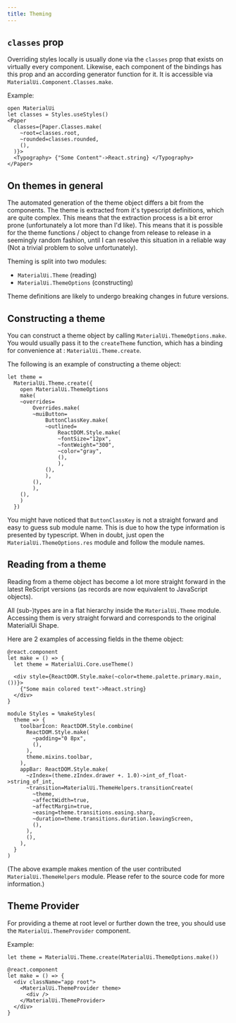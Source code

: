 ```yaml
---
title: Theming
---
```


## `classes` prop

Overriding styles locally is usually done via the `classes` prop that exists on
virtually every component. Likewise, each component of the bindings has this
prop and an according generator function for it. It is accessible via
`MaterialUi.Component.Classes.make`.

Example:

```rescript
open MaterialUi
let classes = Styles.useStyles()
<Paper
  classes={Paper.Classes.make(
    ~root=classes.root,
    ~rounded=classes.rounded,
    (),
  )}>
  <Typography> {"Some Content"->React.string} </Typography>
</Paper>
```

## On themes in general

The automated generation of the theme object differs a bit from the components.
The theme is extracted from it's typescript definitions, which are quite
complex. This means that the extraction process is a bit error prone
(unfortunately a lot more than I'd like). This means that it is possible for the
theme functions / object to change from release to release in a seemingly random
fashion, until I can resolve this situation in a reliable way (Not a trivial
problem to solve unfortunately).

Theming is split into two modules:

- `MaterialUi.Theme` (reading)
- `MaterialUi.ThemeOptions` (constructing)

Theme definitions are likely to undergo breaking changes in future versions.

## Constructing a theme

You can construct a theme object by calling `MaterialUi.ThemeOptions.make`. You
would usually pass it to the `createTheme` function, which has a binding for
convenience at : `MaterialUi.Theme.create`.

The following is an example of constructing a theme object:

```rescript
let theme =
  MaterialUi.Theme.create({
    open MaterialUi.ThemeOptions
    make(
    ~overrides=
        Overrides.make(
        ~muiButton=
            ButtonClassKey.make(
            ~outlined=
                ReactDOM.Style.make(
                ~fontSize="12px",
                ~fontWeight="300",
                ~color="gray",
                (),
                ),
            (),
            ),
        (),
        ),
    (),
    )
  })
```

You might have noticed that `ButtonClassKey` is not a straight forward and easy
to guess sub module name. This is due to how the type information is presented
by typescript. When in doubt, just open the `MaterialUi.ThemeOptions.res` module
and follow the module names.

## Reading from a theme

Reading from a theme object has become a lot more straight forward in the latest
ReScript versions (as records are now equivalent to JavaScript objects).

All (sub-)types are in a flat hierarchy inside the `MaterialUi.Theme` module.
Accessing them is very straight forward and corresponds to the original
MaterialUi Shape.

Here are 2 examples of accessing fields in the theme object:

```rescript
@react.component
let make = () => {
  let theme = MaterialUi.Core.useTheme()

  <div style={ReactDOM.Style.make(~color=theme.palette.primary.main, ())}>
    {"Some main colored text"->React.string}
  </div>
}
```

```rescript
module Styles = %makeStyles(
  theme => {
    toolbarIcon: ReactDOM.Style.combine(
      ReactDOM.Style.make(
        ~padding="0 8px",
        (),
      ),
      theme.mixins.toolbar,
    ),
    appBar: ReactDOM.Style.make(
      ~zIndex=(theme.zIndex.drawer +. 1.0)->int_of_float->string_of_int,
      ~transition=MaterialUi.ThemeHelpers.transitionCreate(
        ~theme,
        ~affectWidth=true,
        ~affectMargin=true,
        ~easing=theme.transitions.easing.sharp,
        ~duration=theme.transitions.duration.leavingScreen,
        (),
      ),
      (),
    ),
  }
)
```

(The above example makes mention of the user contributed
`MaterialUi.ThemeHelpers` module. Please refer to the source code for more
information.)

## Theme Provider

For providing a theme at root level or further down the tree, you should use the
`MaterialUi.ThemeProvider` component.

Example:

```rescript
let theme = MaterialUi.Theme.create(MaterialUi.ThemeOptions.make())

@react.component
let make = () => {
  <div className="app root">
    <MaterialUi.ThemeProvider theme>
      <div />
    </MaterialUi.ThemeProvider>
  </div>
}
```
